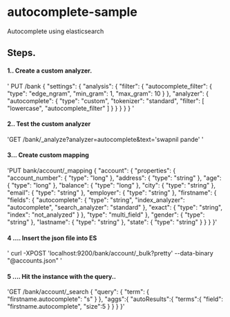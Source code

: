 # autocomplete-sample
Autocomplete using elasticsearch


## Steps.

#### 1.. Create a custom analyzer.

' PUT /bank
{
   "settings": {
      "analysis": {
         "filter": {
            "autocomplete_filter": {
               "type": "edge_ngram",
               "min_gram": 1,
               "max_gram": 10
            }
         },
         "analyzer": {
            "autocomplete": {
               "type": "custom",
               "tokenizer": "standard",
               "filter": [
                  "lowercase",
                  "autocomplete_filter"
               ]
            }
         }
      }
   }
} '

#### 2.. Test the custom analyzer

'GET /bank/_analyze?analyzer=autocomplete&text='swapnil pande' '


#### 3... Create custom mapping

'PUT bank/account/_mapping
{
   "account": {
      "properties": {
         "account_number": {
            "type": "long"
         },
         "address": {
            "type": "string"
         },
         "age": {
            "type": "long"
         },
         "balance": {
            "type": "long"
         },
         "city": {
            "type": "string"
         },
         "email": {
            "type": "string"
         },
         "employer": {
            "type": "string"
         },
         "firstname": {
            "fields": {
               "autocomplete": {
                  "type": "string",
                  "index_analyzer": "autocomplete",
                  "search_analyzer": "standard"
               },
               "exact": {
                  "type": "string",
                  "index": "not_analyzed"
               }
            },
            "type": "multi_field"
         },
         "gender": {
            "type": "string"
         },
         "lastname": {
            "type": "string"
         },
         "state": {
            "type": "string"
         }
      }
   }
}'


#### 4 .... Insert the json file into ES

'  curl -XPOST 'localhost:9200/bank/account/_bulk?pretty' --data-binary "@accounts.json" '


#### 5 .... Hit the instance with the query..

'GET /bank/account/_search
{
    "query": {
        "term": {
            "firstname.autocomplete": "s"
        }
    },
    "aggs":{
        "autoResults":{
            "terms":{
                "field":
                    "firstname.autocomplete",
                "size":5
            }
        }
    }
}'
